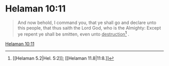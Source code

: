# Helaman 10:11

> And now behold, I command you, that ye shall go and declare unto this people, that thus saith the Lord God, who is the Almighty: Except ye repent ye shall be smitten, even unto <u>destruction</u>[^a] .

[Helaman 10:11](https://www.churchofjesuschrist.org/study/scriptures/bofm/hel/10?lang=eng&id=p11#p11)


[^a]: [[Helaman 5.2|Hel. 5:2]]; [[Helaman 11.8|11:8.]]
